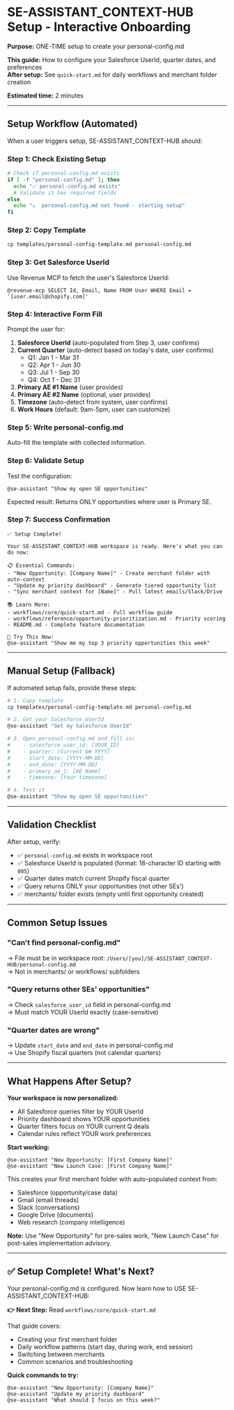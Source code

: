 # SE-ASSISTANT_CONTEXT-HUB Setup - Interactive Onboarding

**Purpose:** ONE-TIME setup to create your personal-config.md

**This guide:** How to configure your Salesforce UserId, quarter dates, and preferences  
**After setup:** See `quick-start.md` for daily workflows and merchant folder creation

**Estimated time:** 2 minutes

---

## Setup Workflow (Automated)

When a user triggers setup, SE-ASSISTANT_CONTEXT-HUB should:

### Step 1: Check Existing Setup
```bash
# Check if personal-config.md exists
if [ -f "personal-config.md" ]; then
  echo "✅ personal-config.md exists"
  # Validate it has required fields
else
  echo "⚠️  personal-config.md not found - starting setup"
fi
```

### Step 2: Copy Template
```bash
cp templates/personal-config-template.md personal-config.md
```

### Step 3: Get Salesforce UserId
Use Revenue MCP to fetch the user's Salesforce UserId:
```
@revenue-mcp SELECT Id, Email, Name FROM User WHERE Email = '[user.email@shopify.com]'
```

### Step 4: Interactive Form Fill
Prompt the user for:
1. **Salesforce UserId** (auto-populated from Step 3, user confirms)
2. **Current Quarter** (auto-detect based on today's date, user confirms)
   - Q1: Jan 1 - Mar 31
   - Q2: Apr 1 - Jun 30
   - Q3: Jul 1 - Sep 30
   - Q4: Oct 1 - Dec 31
3. **Primary AE #1 Name** (user provides)
4. **Primary AE #2 Name** (optional, user provides)
5. **Timezone** (auto-detect from system, user confirms)
6. **Work Hours** (default: 9am-5pm, user can customize)

### Step 5: Write personal-config.md
Auto-fill the template with collected information.

### Step 6: Validate Setup
Test the configuration:
```
@se-assistant "Show my open SE opportunities"
```

Expected result: Returns ONLY opportunities where user is Primary SE.

### Step 7: Success Confirmation
```
✅ Setup Complete!

Your SE-ASSISTANT_CONTEXT-HUB workspace is ready. Here's what you can do now:

📋 Essential Commands:
- "New Opportunity: [Company Name]" - Create merchant folder with auto-context
- "Update my priority dashboard" - Generate tiered opportunity list
- "Sync merchant context for [Name]" - Pull latest emails/Slack/Drive

📚 Learn More:
- workflows/core/quick-start.md - Full workflow guide
- workflows/reference/opportunity-prioritization.md - Priority scoring
- README.md - Complete feature documentation

🎯 Try This Now:
@se-assistant "Show me my top 3 priority opportunities this week"
```

---

## Manual Setup (Fallback)

If automated setup fails, provide these steps:

```bash
# 1. Copy template
cp templates/personal-config-template.md personal-config.md

# 2. Get your Salesforce UserId
@se-assistant "Get my Salesforce UserId"

# 3. Open personal-config.md and fill in:
#    - salesforce_user_id: [YOUR_ID]
#    - quarter: [Current Q# YYYY]
#    - start_date: [YYYY-MM-DD]
#    - end_date: [YYYY-MM-DD]
#    - primary_ae_1: [AE Name]
#    - timezone: [Your timezone]

# 4. Test it
@se-assistant "Show my open SE opportunities"
```

---

## Validation Checklist

After setup, verify:
- ✅ `personal-config.md` exists in workspace root
- ✅ Salesforce UserId is populated (format: 18-character ID starting with `005`)
- ✅ Quarter dates match current Shopify fiscal quarter
- ✅ Query returns ONLY your opportunities (not other SEs')
- ✅ merchants/ folder exists (empty until first opportunity created)

---

## Common Setup Issues

### "Can't find personal-config.md"
→ File must be in workspace root: `/Users/[you]/SE-ASSISTANT_CONTEXT-HUB/personal-config.md`  
→ Not in merchants/ or workflows/ subfolders

### "Query returns other SEs' opportunities"
→ Check `salesforce_user_id` field in personal-config.md  
→ Must match YOUR UserId exactly (case-sensitive)

### "Quarter dates are wrong"
→ Update `start_date` and `end_date` in personal-config.md  
→ Use Shopify fiscal quarters (not calendar quarters)

---

## What Happens After Setup?

**Your workspace is now personalized:**
- All Salesforce queries filter by YOUR UserId
- Priority dashboard shows YOUR opportunities
- Quarter filters focus on YOUR current Q deals
- Calendar rules reflect YOUR work preferences

**Start working:**
```
@se-assistant "New Opportunity: [First Company Name]"
@se-assistant "New Launch Case: [First Company Name]"
```

This creates your first merchant folder with auto-populated context from:
- Salesforce (opportunity/case data)
- Gmail (email threads)
- Slack (conversations)
- Google Drive (documents)
- Web research (company intelligence)

**Note:** Use "New Opportunity" for pre-sales work, "New Launch Case" for post-sales implementation advisory.

---

## ✅ Setup Complete! What's Next?

Your personal-config.md is configured. Now learn how to USE SE-ASSISTANT_CONTEXT-HUB:

**👉 Next Step:** Read `workflows/core/quick-start.md`

That guide covers:
- Creating your first merchant folder
- Daily workflow patterns (start day, during work, end session)
- Switching between merchants
- Common scenarios and troubleshooting

**Quick commands to try:**
```
@se-assistant "New Opportunity: [Company Name]"
@se-assistant "Update my priority dashboard"  
@se-assistant "What should I focus on this week?"
```

